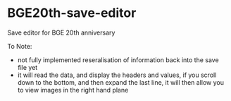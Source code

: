 # BGE20th-save-editor
Save editor for BGE 20th anniversary

To Note: 
- not fully implemented reseralisation of information back into the save file yet 
- it will read the data, and display the headers and values, if you scroll down to the bottom, and then expand the last line, it will then allow you to view images in the right hand plane 

